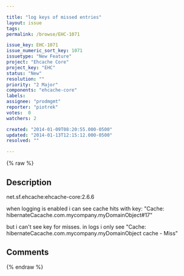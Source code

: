 ```yaml
---

title: "log keys of missed entries"
layout: issue
tags: 
permalink: /browse/EHC-1071

issue_key: EHC-1071
issue_numeric_sort_key: 1071
issuetype: "New Feature"
project: "Ehcache Core"
project_key: "EHC"
status: "New"
resolution: ""
priority: "2 Major"
components: "ehcache-core"
labels: 
assignee: "prodmgmt"
reporter: "piotrek"
votes:  0
watchers: 2

created: "2014-01-09T08:20:55.000-0500"
updated: "2014-01-13T12:15:12.000-0500"
resolved: ""

---
```




{% raw %}



## Description

<div markdown="1" class="description">

net.sf.ehcache:ehcache-core:2.6.6 

when logging is enabled i can see cache hits with key: "Cache: hibernateCacache.com.mycompany.myDomainObject#17"

but i can't see key for misses. in logs i only see "Cache: hibernateCacache.com.mycompany.myDomainObject cache - Miss"

</div>

## Comments



{% endraw %}
